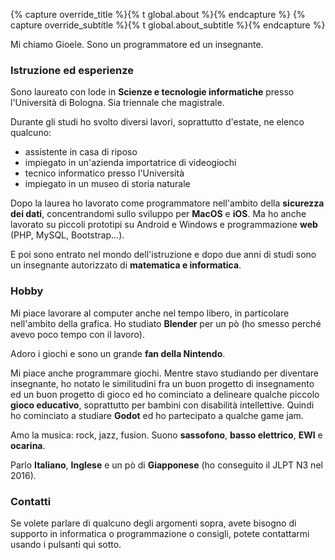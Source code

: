 {% capture override_title %}{% t global.about %}{% endcapture %}
{% capture override_subtitle %}{% t global.about_subtitle %}{% endcapture %}

Mi chiamo Gioele. 
Sono un programmatore ed un insegnante.

### Istruzione ed esperienze

Sono laureato con lode in **Scienze e tecnologie informatiche** presso l'Università di Bologna. Sia triennale che magistrale.

Durante gli studi ho svolto diversi lavori, soprattutto d'estate, ne elenco qualcuno:
- assistente in casa di riposo
- impiegato in un'azienda importatrice di videogiochi
- tecnico informatico presso l'Università
- impiegato in un museo di storia naturale

Dopo la laurea ho lavorato come programmatore nell'ambito della **sicurezza dei dati**, concentrandomi sullo sviluppo per **MacOS** e **iOS**. Ma ho anche lavorato su piccoli prototipi su Android e Windows e programmazione **web** (PHP, MySQL, Bootstrap...).

E poi sono entrato nel mondo dell'istruzione e dopo due anni di studi sono un insegnante autorizzato di **matematica e informatica**.

### Hobby

Mi piace lavorare al computer anche nel tempo libero, in particolare nell'ambito della grafica. Ho studiato **Blender** per un pò (ho smesso perché avevo poco tempo con il lavoro).

Adoro i giochi e sono un grande **fan della Nintendo**.

Mi piace anche programmare giochi. Mentre stavo studiando per diventare insegnante, ho notato le similitudini fra un buon progetto di insegnamento ed un buon progetto di gioco ed ho cominciato a delineare qualche piccolo **gioco educativo**, soprattutto per bambini con disabilità intellettive. Quindi ho cominciato a studiare **Godot** ed ho partecipato a qualche game jam.

Amo la musica: rock, jazz, fusion. Suono **sassofono**, **basso elettrico**, **EWI** e **ocarina**.

Parlo **Italiano**, **Inglese** e un pò di **Giapponese** (ho conseguito il  JLPT N3 nel 2016).

### Contatti

Se volete parlare di qualcuno degli argomenti sopra, avete bisogno di supporto in informatica o programmazione o consigli, potete contattarmi usando i pulsanti qui sotto.